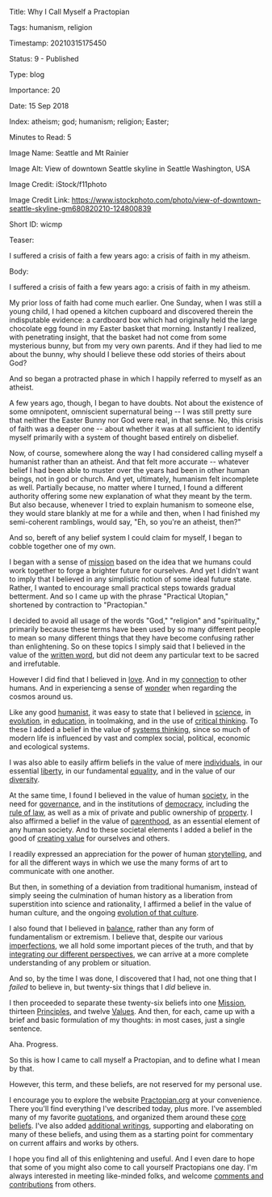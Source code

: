 Title:  Why I Call Myself a Practopian

Tags:   humanism, religion

Timestamp: 20210315175450

Status: 9 - Published

Type:   blog

Importance: 20

Date:   15 Sep 2018

Index:  atheism; god; humanism; religion; Easter; 

Minutes to Read: 5

Image Name: Seattle and Mt Rainier

Image Alt: View of downtown Seattle skyline in Seattle Washington, USA

Image Credit: iStock/f11photo

Image Credit Link: https://www.istockphoto.com/photo/view-of-downtown-seattle-skyline-gm680820210-124800839

Short ID: wicmp

Teaser: 

I suffered a crisis of faith a few years ago: a crisis of faith in my atheism. 


Body: 

I suffered a crisis of faith a few years ago: a crisis of faith in my atheism. 

My prior loss of faith had come much earlier. One Sunday, when I was still a young child, I had opened a kitchen cupboard and discovered therein the indisputable evidence: a cardboard box which had originally held the large chocolate egg found in my Easter basket that morning. Instantly I realized, with penetrating insight, that the basket had not come from some mysterious bunny, but from my very own parents. And if they had lied to me about the bunny, why should I believe these odd stories of theirs about God?

And so began a protracted phase in which I happily referred to myself as an atheist. 

A few years ago, though, I began to have doubts. Not about the existence of some omnipotent, omniscient supernatural being -- I was still pretty sure that neither the Easter Bunny nor God were real, in that sense. No, this crisis of faith was a deeper one -- about whether it was at all sufficient to identify myself primarily with a system of thought based entirely on disbelief.   

Now, of course, somewhere along the way I had considered calling myself a humanist rather than an atheist. And that felt more accurate -- whatever belief I had been able to muster over the years had been in other human beings, not in god or church. And yet, ultimately, humanism felt incomplete as well. Partially because, no matter where I turned, I found a different authority offering some new explanation of what they meant by the term. But also because, whenever I tried to explain humanism to someone else, they would stare blankly at me for a while and then, when I had finished my semi-coherent ramblings, would say, "Eh, so you're an atheist, then?"

And so, bereft of any belief system I could claim for myself, I began to cobble together one of my own.

I began with a sense of [mission][] based on the idea that we humans could work together to forge a brighter future for ourselves. And yet I didn't want to imply that I believed in any simplistic notion of some ideal future state. Rather, I wanted to encourage small practical steps towards gradual betterment. And so I came up with the phrase "Practical Utopian," shortened by contraction to "Practopian."

I decided to avoid all usage of the words "God," "religion" and "spirituality," primarily because these terms have been used by so many different people to mean so many different things that they have become confusing rather than enlightening. So on these topics I simply said that I believed in the value of the [written word][ww], but did not deem any particular text to be sacred and irrefutable. 

However I did find that I believed in [love][]. And in my [connection][] to other humans. And in experiencing a sense of [wonder][] when regarding the cosmos around us. 

Like any good [humanist][], it was easy to state that I believed in [science][], in [evolution][], in [education][], in toolmaking, and in the use of [critical thinking][ct]. To these I added a belief in the value of [systems thinking][st], since so much of modern life is influenced by vast and complex social, political, economic and ecological systems. 

I was also able to easily affirm beliefs in the value of mere [individuals][], in our essential [liberty][], in our fundamental [equality][], and in the value of our [diversity][]. 

At the same time, I found I believed in the value of human [society][], in the need for [governance][], and in the institutions of [democracy][], including the [rule of law][law], as well as a mix of private and public ownership of [property][]. I also affirmed a belief in the value of [parenthood][], as an essential element of any human society. And to these societal elements I added a belief in the good of [creating value][value] for ourselves and others.

I readily expressed an appreciation for the power of human [storytelling][], and for all the different ways in which we use the many forms of art to communicate with one another.

But then, in something of a deviation from traditional humanism, instead of simply seeing the culmination of human history as a liberation from superstition into science and rationality, I affirmed a belief in the value of human culture, and the ongoing [evolution of that culture][culture].  

I also found that I believed in [balance][], rather than any form of fundamentalism or extremism. I believe that, despite our various [imperfections][], we all hold some important pieces of the truth, and that by [integrating our different perspectives][integral], we can arrive at a more complete understanding of any problem or situation.

And so, by the time I was done, I discovered that I had, not one thing that I *failed* to believe in, but twenty-six things that I *did* believe in. 

I then proceeded to separate these twenty-six beliefs into one [Mission][], thirteen [Principles][], and twelve [Values][]. And then, for each, came up with a brief and basic formulation of my thoughts: in most cases, just a single sentence.

Aha. Progress. 

So this is how I came to call myself a Practopian, and to define what I mean by that. 

However, this term, and these beliefs, are not reserved for my personal use. 

I encourage you to explore the website [Practopian.org][web] at your convenience. There you'll find everything I've described today, plus more. I've assembled many of my favorite [quotations][], and organized them around these [core beliefs][core]. I've also added [additional writings][aw], supporting and elaborating on many of these beliefs, and using them as a starting point for commentary on current affairs and works by others. 

I hope you find all of this enlightening and useful. And I even dare to hope that some of you might also come to call yourself Practopians one day. I'm always interested in meeting like-minded folks, and welcome [comments and contributions][contact] from others. 


[web]:        ../../index.html
[core]:       ../../tags/core.html
[mission]:    ../../tags/mission.html
[principles]: ../../core/principles.html
[values]:     ../../core/values.html

[ww]:         ../../tags/written-word.html

[love]:       ../../tags/love.html
[connection]: ../../tags/connection.html
[wonder]:     ../../tags/wonder.html

[humanist]:   ../../tags/humanism.html
[science]:    ../../tags/science.html
[evolution]:  ../../tags/evolution.html
[education]:  ../../tags/education.html
[ct]:    ../../tags/critical-thinking.html
[st]:         ../../tags/systemic.html
 
[individuals]: ../../tags/individuals.html
[liberty]:    ../../tags/liberty.html
[equality]:   ../../tags/equality.html
[diversity]:  ../../tags/diversity.html

[society]:    ../../tags/society.html
[governance]: ../../tags/governance.html
[democracy]:  ../../tags/democracy.html
[law]:        ../../tags/rule-of-law.html
[property]:   ../../tags/property.html
[parenthood]: ../../tags/parenthood.html
[value]:    ../../tags/value-creation.html

[storytelling]: ../../tags/stories.html

[culture]:    ../../tags/cultural-evolution.html

[balance]:    ../../tags/balance.html
[imperfections]: ../../tags/imperfection.html
[integral]:   ../../tags/integral.html

[prorg]:      ../../index.html

[quotations]: ../../quotes/index.html
[aw]: ../../explore/latest-original-content.html

[contact]: ../../intro/contact.html
